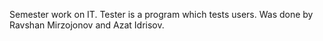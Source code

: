 Semester work on IT. Tester is a program which tests users. 
Was done by Ravshan Mirzojonov and Azat Idrisov.
